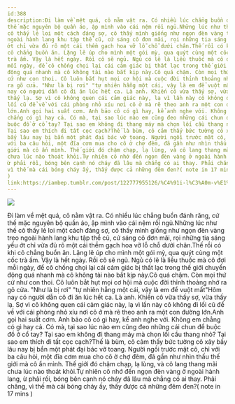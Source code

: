 ```yaml
---
id:388
description:Đi làm về mệt quá, cô nằm vật ra. Có nhiều lúc chẳng buồn đánh răng, cứ
thế mặc nguyên bộ quần áo, ập mình vào cái nệm rồi ngủ.Những lúc như thế
cô thấy lẻ loi một cách đáng sợ, cô thấy mình giống như ngọn đèn vàng treo
ngoài hành lang khu tập thể cũ, cứ sáng cô đơn mãi, rọi những tia sáng yếu
ớt chỉ vừa đủ rõ một cái thềm gạch hoa vỡ lỗ chỗ dưới chân.Thế rồi có khi
cô chẳng buồn ăn. Lặng lẽ úp cho mình một gói mỳ, qua quýt cùng một cốc
trà ấm. Vậy là hết ngày. Rồi cô sẽ ngủ. Ngủ có lẽ là liều thuốc mà cô đợi
mỗi ngày, để cô chống chọi lại cái cảm giác bị thất lạc trong thế giới chuyển
động quá nhanh mà cô không tài nào bắt kịp này.Cô quá chậm. Còn mọi thứ
cứ như con thoi. Cô luôn bắt hụt mọi cơ hội mà cuộc đời thỉnh thoảng nhớ
ra gõ cửa. "Như là bị rơi" "tự nhiên hẫng một cái, vậy là em để vuột mất"Hôm
nay có người dẫn cô đi ăn lúc hết ca. Là anh. Khiến cô vừa thấy sợ, vừa
thấy lạ. Sợ vì cô không quen cái cảm giác này, lạ vì lần này cô không đi
lối cũ để về với cái phòng nhỏ xíu nơi cô ở mà rẽ theo anh ra một con đường
lớn.Anh gọi hai suất cơm. Anh bảo cô có gì hay, kể anh nghe với. Không em
chẳng có gì hay cả. Có mà, tại sao lúc nào em cũng đeo những cái chun để
buộc đồ ở cổ tay? Tại sao em không đi thang máy mà chọn lối cầu thang nhỏ?
Tại sao em thích đi tất cọc cạch?Thế là bùm, cô cảm thấy bức tường cô xây
bấy lâu nay bị bắn một phát đại bác vỡ toang. Người ngồi trước mặt cô, chỉ
với ba câu hỏi, một đĩa cơm mua cho cô ở chợ đêm, đã gần như nhìn thấu thế
giới mà cô ẩn mình. Thế giới đó chậm chạp, lạ lùng, và cô lang thang mãi
chưa lúc nào thoát khỏi.Tự nhiên cô nhớ đến ngọn đèn vàng ở ngoài hành lang,
ừ phải rồi, bóng bên cạnh nó cháy đã lâu mà chẳng có ai thay. Phải chăng,
vì thế mà cái bóng cháy ấy, thấy được cả những đêm đen?( note in 17 mins
)
link:https://iambep.tumblr.com/post/122777955126/%C4%91i-l%C3%A0m-v%E1%BB%81-m%E1%BB%87t-qu%C3%A1-c%C3%B4-n%E1%BA%B1m-v%E1%BA%ADt-ra-c%C3%B3-nhi%E1%BB%81u-l%C3%BAc
---
```


![](https://64.media.tumblr.com/67580916afe66fc50e7b639e04dfffcd/tumblr_nqpwg0BCrY1u3a9rjo1_500.png)

Đi làm về mệt quá, cô nằm vật ra. Có nhiều lúc chẳng buồn đánh răng, cứ
thế mặc nguyên bộ quần áo, ập mình vào cái nệm rồi ngủ.Những lúc như thế
cô thấy lẻ loi một cách đáng sợ, cô thấy mình giống như ngọn đèn vàng treo
ngoài hành lang khu tập thể cũ, cứ sáng cô đơn mãi, rọi những tia sáng yếu
ớt chỉ vừa đủ rõ một cái thềm gạch hoa vỡ lỗ chỗ dưới chân.Thế rồi có khi
cô chẳng buồn ăn. Lặng lẽ úp cho mình một gói mỳ, qua quýt cùng một cốc
trà ấm. Vậy là hết ngày. Rồi cô sẽ ngủ. Ngủ có lẽ là liều thuốc mà cô đợi
mỗi ngày, để cô chống chọi lại cái cảm giác bị thất lạc trong thế giới chuyển
động quá nhanh mà cô không tài nào bắt kịp này.Cô quá chậm. Còn mọi thứ
cứ như con thoi. Cô luôn bắt hụt mọi cơ hội mà cuộc đời thỉnh thoảng nhớ
ra gõ cửa. "Như là bị rơi" "tự nhiên hẫng một cái, vậy là em để vuột mất"Hôm
nay có người dẫn cô đi ăn lúc hết ca. Là anh. Khiến cô vừa thấy sợ, vừa
thấy lạ. Sợ vì cô không quen cái cảm giác này, lạ vì lần này cô không đi
lối cũ để về với cái phòng nhỏ xíu nơi cô ở mà rẽ theo anh ra một con đường
lớn.Anh gọi hai suất cơm. Anh bảo cô có gì hay, kể anh nghe với. Không em
chẳng có gì hay cả. Có mà, tại sao lúc nào em cũng đeo những cái chun để
buộc đồ ở cổ tay? Tại sao em không đi thang máy mà chọn lối cầu thang nhỏ?
Tại sao em thích đi tất cọc cạch?Thế là bùm, cô cảm thấy bức tường cô xây
bấy lâu nay bị bắn một phát đại bác vỡ toang. Người ngồi trước mặt cô, chỉ
với ba câu hỏi, một đĩa cơm mua cho cô ở chợ đêm, đã gần như nhìn thấu thế
giới mà cô ẩn mình. Thế giới đó chậm chạp, lạ lùng, và cô lang thang mãi
chưa lúc nào thoát khỏi.Tự nhiên cô nhớ đến ngọn đèn vàng ở ngoài hành lang,
ừ phải rồi, bóng bên cạnh nó cháy đã lâu mà chẳng có ai thay. Phải chăng,
vì thế mà cái bóng cháy ấy, thấy được cả những đêm đen?( note in 17 mins
)